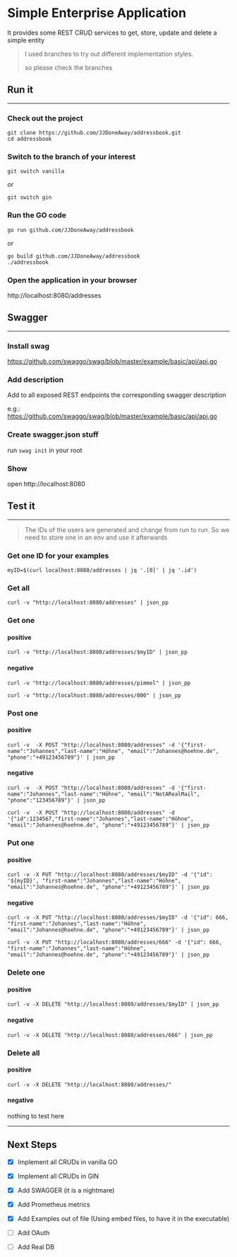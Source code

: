 # Simple Enterprise Application 

It provides some REST CRUD services to get, store, update and delete a simple entity

> 
> I used branches to try out different implementation styles. 
>
> so please check the branches
>


## Run it
---------
### Check out the project 
```
git clone https://github.com/JJDoneAway/addressbook.git
cd addressbook
```

### Switch to the branch of your interest
```
git switch vanilla
```

or

```
git switch gin
```

### Run the GO code
```
go run github.com/JJDoneAway/addressbook
```

or

```
go build github.com/JJDoneAway/addressbook
./addressbook
```

### Open the application in your browser

http://localhost:8080/addresses

## Swagger
----------
### Install swag
https://github.com/swaggo/swag/blob/master/example/basic/api/api.go

### Add description
Add to all exposed REST endpoints the corresponding swagger description

e.g.: https://github.com/swaggo/swag/blob/master/example/basic/api/api.go

### Create swagger.json stuff
run `swag init` in your root 

### Show
open http://localhost:8080


## Test it
----------

> The IDs of the users are generated and change from run to run. So we need to store one in an env and use it afterwards

### Get one ID for your examples
```
myID=$(curl localhost:8080/addresses | jq '.[0]' | jq '.id') 
```


### Get all
```
curl -v "http://localhost:8080/addresses" | json_pp
```

### Get one
#### positive
```
curl -v "http://localhost:8080/addresses/$myID" | json_pp
```
#### negative
```
curl -v "http://localhost:8080/addresses/pimmel" | json_pp
```
```
curl -v "http://localhost:8080/addresses/000" | json_pp
```

### Post one
#### positive
```
curl -v  -X POST "http://localhost:8080/addresses" -d '{"first-name":"Johannes","last-name":"Höhne", "email":"Johannes@hoehne.de", "phone":"+49123456789"}' | json_pp
```
#### negative
```
curl -v  -X POST "http://localhost:8080/addresses" -d '{"first-name":"Johannes","last-name":"Höhne", "email":"NotARealMail", "phone":"123456789"}' | json_pp
```
```
curl -v  -X POST "http://localhost:8080/addresses" -d '{"id":1234567,"first-name":"Johannes","last-name":"Höhne", "email":"Johannes@hoehne.de", "phone":"+49123456789"}' | json_pp
```

### Put one
#### positive
```
curl -v -X PUT "http://localhost:8080/addresses/$myID" -d '{"id": '${myID}', "first-name":"Johannes","last-name":"Höhne", "email":"Johannes@hoehne.de", "phone":"+49123456789"}' | json_pp
```
#### negative
```
curl -v -X PUT "http://localhost:8080/addresses/$myID" -d '{"id": 666, "first-name":"Johannes","last-name":"Höhne", "email":"Johannes@hoehne.de", "phone":"+49123456789"}' | json_pp
```
```
curl -v -X PUT "http://localhost:8080/addresses/666" -d '{"id": 666, "first-name":"Johannes","last-name":"Höhne", "email":"Johannes@hoehne.de", "phone":"+49123456789"}' | json_pp
```

### Delete one
#### positive
```
curl -v -X DELETE "http://localhost:8080/addresses/$myID" | json_pp
```
#### negative
```
curl -v -X DELETE "http://localhost:8080/addresses/666" | json_pp
```

### Delete all
#### positive
```
curl -v -X DELETE "http://localhost:8080/addresses/"
```
#### negative
nothing to test here




---
## Next Steps

- [x] Implement all CRUDs in vanilla GO
- [x] Implement all CRUDs in GIN
- [x] Add SWAGGER (it is a nightmare)
- [x] Add Prometheus metrics
- [x] Add Examples out of file (Using embed files, to have it in the executable)
- [ ] Add OAuth
- [ ] Add Real DB

